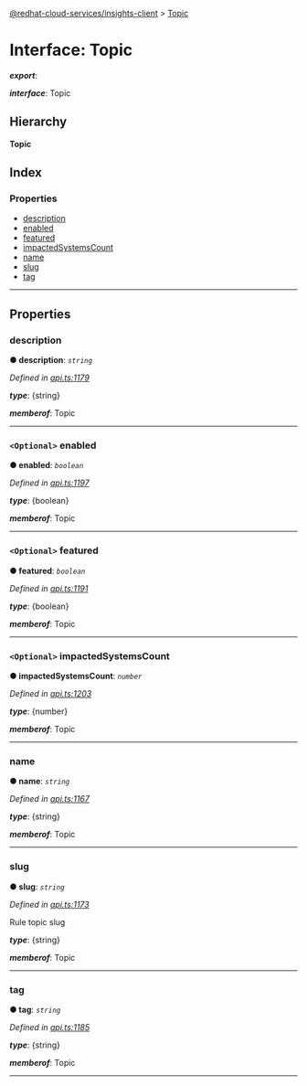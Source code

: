 [@redhat-cloud-services/insights-client](../README.md) > [Topic](../interfaces/topic.md)

# Interface: Topic

*__export__*: 

*__interface__*: Topic

## Hierarchy

**Topic**

## Index

### Properties

* [description](topic.md#description)
* [enabled](topic.md#enabled)
* [featured](topic.md#featured)
* [impactedSystemsCount](topic.md#impactedsystemscount)
* [name](topic.md#name)
* [slug](topic.md#slug)
* [tag](topic.md#tag)

---

## Properties

<a id="description"></a>

###  description

**● description**: *`string`*

*Defined in [api.ts:1179](https://github.com/RedHatInsights/javascript-clients/blob/master/packages/insights/api.ts#L1179)*

*__type__*: {string}

*__memberof__*: Topic

___
<a id="enabled"></a>

### `<Optional>` enabled

**● enabled**: *`boolean`*

*Defined in [api.ts:1197](https://github.com/RedHatInsights/javascript-clients/blob/master/packages/insights/api.ts#L1197)*

*__type__*: {boolean}

*__memberof__*: Topic

___
<a id="featured"></a>

### `<Optional>` featured

**● featured**: *`boolean`*

*Defined in [api.ts:1191](https://github.com/RedHatInsights/javascript-clients/blob/master/packages/insights/api.ts#L1191)*

*__type__*: {boolean}

*__memberof__*: Topic

___
<a id="impactedsystemscount"></a>

### `<Optional>` impactedSystemsCount

**● impactedSystemsCount**: *`number`*

*Defined in [api.ts:1203](https://github.com/RedHatInsights/javascript-clients/blob/master/packages/insights/api.ts#L1203)*

*__type__*: {number}

*__memberof__*: Topic

___
<a id="name"></a>

###  name

**● name**: *`string`*

*Defined in [api.ts:1167](https://github.com/RedHatInsights/javascript-clients/blob/master/packages/insights/api.ts#L1167)*

*__type__*: {string}

*__memberof__*: Topic

___
<a id="slug"></a>

###  slug

**● slug**: *`string`*

*Defined in [api.ts:1173](https://github.com/RedHatInsights/javascript-clients/blob/master/packages/insights/api.ts#L1173)*

Rule topic slug

*__type__*: {string}

*__memberof__*: Topic

___
<a id="tag"></a>

###  tag

**● tag**: *`string`*

*Defined in [api.ts:1185](https://github.com/RedHatInsights/javascript-clients/blob/master/packages/insights/api.ts#L1185)*

*__type__*: {string}

*__memberof__*: Topic

___

